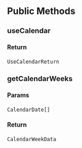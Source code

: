 ## Public Methods

### useCalendar

#### Return

`UseCalendarReturn`

### getCalendarWeeks

#### Params

`CalendarDate[]`

#### Return

`CalendarWeekData`
